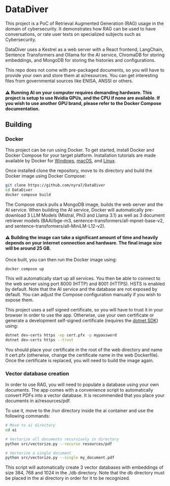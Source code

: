 # DataDiver

This project is a PoC of Retrieval Augmented Generation (RAG) usage in the domain of cybersecurity. It demonstrates how RAG can be used to have conversations, or rate user texts on specialized subjects such as Cybersecurity.

DataDiver uses a Kestrel as a web server with a React frontend, LangChain, Sentence Transformers and Ollama for the AI service, ChromaDB for storing embeddings, and MongoDB for storing the histories and configurations.

This repo does not come with pre-packaged documents, so you will have to provide your own and store them at ai/resources. You can get interesting files from governmental sources like ENISA, ANSSI or others.

#### ⚠️ Running AI on your computer requires demanding hardware. This project is setup to use Nvidia GPUs, and the CPU if none are available. If you wish to use another GPU brand, please refer to the Docker Compose documentation.

## Building

### Docker

This project can be run using Docker. To get started, install Docker and Docker Compose for your target platform. Installation tutorials are made available by Docker for [Windows](https://docs.docker.com/desktop/install/windows-install/), [macOS](https://docs.docker.com/desktop/install/mac-install/), and [Linux](https://docs.docker.com/desktop/install/linux-install/).

Once installed clone the repository, move to its directory and build the Docker image using Docker Compose:

```sh
git clone https://github.com/nyra7/DataDiver
cd DataDiver
docker compose build
```

The Compose stack pulls a MongoDB image, builds the web server and the AI service. When building the AI service, Docker will automatically pre-download 3 LLM Models (Mistral, Phi3 and Llama 3.1) as well as 3 document retriever models (BAAI/bge-m3, sentence-transformers/all-mpnet-base-v2, and sentence-transformers/all-MiniLM-L12-v2).

#### ⚠️ Building the image can take a significant amount of time and heavily depends on your internet connection and hardware. The final image size will be around 25 GB.

Once built, you can then run the Docker image using:

```
docker compose up
```
This will automatically start up all services. You then be able to connect to the web server using port 8000 (HTTP) and 8001 (HTTPS). HSTS is enabled by default. Note that the AI service and the database are not exposed by default. You can adjust the Compose configuration manually if you wish to expose them.

This project uses a self signed certificate, so you will have to trust it in your browser in order to use the app. Otherwise, use your own certificate or generate a development self-signed certificate (requires the [dotnet SDK](https://learn.microsoft.com/en-us/dotnet/core/install/windows)) using:

```sh
dotnet dev-certs https -ep cert.pfx -p mypassword
dotnet dev-certs https --trust
```

You should place your certificate in the root of the web directory and name it cert.pfx (otherwise, change the certificate name in the web Dockerfile). Once the certificate is replaced, you will need to build the image again.

### Vector database creation

In order to use RAG, you will need to populate a database using your own documents. The app comes with a convenience script to automatically convert PDFs into a vector database. It is recommended that you place your documents in ai/resources/pdf. 

To use it, move to the /run directory inside the ai container and use the following commands: 

```sh
# Move to ai directory
cd ai

# Vectorize all documents recursively in directory
python src/vectorize.py --recurse resources/pdf

# Vectorize a single document
python src/vectorize.py --single my_document.pdf
```

This script will automatically create 3 vector databases with embeddings of size 384, 768 and 1024 in the ./db directory. Note that the db directory must be placed in the ai directory in order for it to be recognized.
